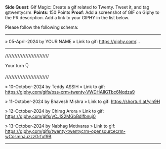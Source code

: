 **Side Quest**: Gif Magic: Create a gif related to Twenty. Tweet it, and tag  @twentycrm.
**Points**: 150 Points
**Proof**: Add a screenshot of GIF on Giphy to the PR description. Add a link to your GIPHY in the list below.

Please follow the following schema:

---

» 05-April-2024 by YOUR NAME
» Link to gif: https://giphy.com/...

---

////////////////////////////

Your turn 👇

////////////////////////////

» 10-October-2024 by Teddy ASSIH
» Link to gif: https://giphy.com/gifs/oss-crm-twenty-VWDHAIlGTbc6Nqdza9

» 11-October-2024 by Bhavesh Mishra
» Link to gif: https://shorturl.at/yln9H

» 12-October-2024 by Chirag Arora
» Link to gif: https://giphy.com/gifs/yCJIS2MGbBdifbnuj0

» 13-October-2024 by Nabhag Motivaras
» Link to gif: https://giphy.com/gifs/twenty-twentycrm-opensourcecrm-wCcsmnJuzzzGrfuf9B


---
